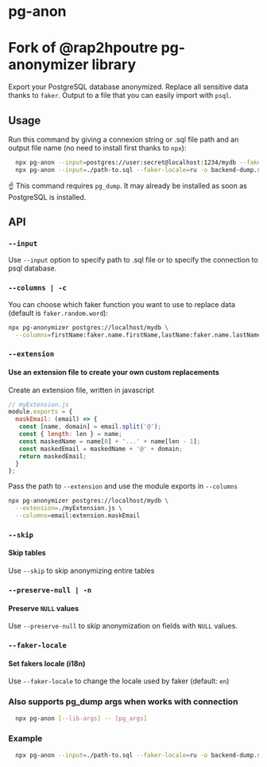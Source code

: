 pg-anon
=============
# Fork of @rap2hpoutre pg-anonymizer library

Export your PostgreSQL database anonymized. Replace all sensitive data thanks to `faker`. Output to a file that you can easily import with `psql`.

## Usage

Run this command by giving a connexion string or .sql file path and an output file name (no need to install first thanks to `npx`):

```bash
  npx pg-anon --input=postgres://user:secret@localhost:1234/mydb --faker-locale=ru -o backend-dump.sql --transformer=./scripts/anon-extensions.js --columns=public.users.name:extension.firstName,public.users.second_name:extension.lastName,public.users.third_name:extension.middleName,public.users.phone:extension.phone,public.users.email:extension.email
  npx pg-anon --input=./path-to.sql --faker-locale=ru -o backend-dump.sql --transformer=./scripts/anon-extensions.js --columns=public.users.name:extension.firstName,public.users.second_name:extension.lastName,public.users.third_name:extension.middleName,public.users.phone:extension.phone,public.users.email:extension.email
```

☝️ This command requires `pg_dump`. It may already be installed as soon as PostgreSQL is installed.

## API

### `--input`

Use `--input` option to specify path to .sql file or to specify the connection to psql database.

### `--columns | -c`

You can choose which faker function you want to use to replace data (default is `faker.random.word`):

```bash
npx pg-anonymizer postgres://localhost/mydb \
  --columns=firstName:faker.name.firstName,lastName:faker.name.lastName
```

### `--extension`

#### Use an extension file to create your own custom replacements

Create an extension file, written in javascript
```javascript
// myExtension.js
module.exports = {
  maskEmail: (email) => {
   const [name, domain] = email.split('@');
   const { length: len } = name;
   const maskedName = name[0] + '...' + name[len - 1];
   const maskedEmail = maskedName + '@' + domain;
   return maskedEmail;
  }
};
```

Pass the path to `--extension` and use the module exports in `--columns`
```bash
npx pg-anonymizer postgres://localhost/mydb \
  --extension=./myExtension.js \
  --columns=email:extension.maskEmail
```

### `--skip`

#### Skip tables

Use `--skip` to skip anonymizing entire tables

### `--preserve-null | -n`

#### Preserve `NULL` values

Use `--preserve-null` to skip anonymization on fields with `NULL` values.

### `--faker-locale`

#### Set fakers locale (i18n)

Use `--faker-locale` to change the locale used by faker (default: `en`)

### Also supports pg_dump args when works with connection

```bash
  npx pg-anon [--lib-args] -- [pg_args]
```

### Example

```bash
  npx pg-anon --input=./path-to.sql --faker-locale=ru -o backend-dump.sql --transformer=./scripts/anon-extensions.js --columns=public.users.name:extension.firstName,public.users.second_name:extension.lastName,public.users.third_name:extension.middleName,public.users.phone:extension.phone,public.users.email:extension.email
```
